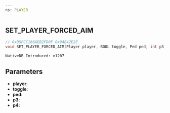 ```yaml
---
ns: PLAYER
---
```

## SET_PLAYER_FORCED_AIM

```c
// 0xD5FCC166AEB2FD0F 0x94E42E2E
void SET_PLAYER_FORCED_AIM(Player player, BOOL toggle, Ped ped, int p3, BOOL p4);
```

```
NativeDB Introduced: v1207
```

## Parameters
* **player**:
* **toggle**:
* **ped**:
* **p3**:
* **p4**:
